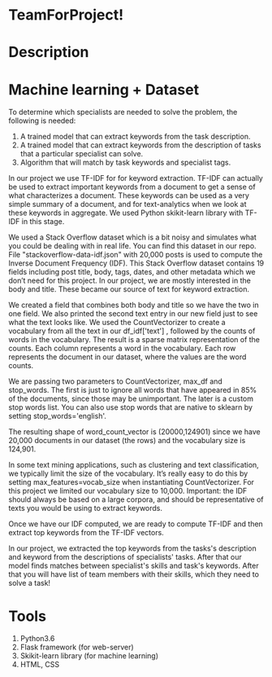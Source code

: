 # TeamForProject!

# Description

# Machine learning + Dataset

To determine which specialists are needed to solve the problem, the following is needed:

1. A trained model that can extract keywords from the task description.
2. A trained model that can extract keywords from the description of tasks that a particular specialist can solve.
3. Algorithm that will match by task keywords and specialist tags.

In our project we use TF-IDF for for keyword extraction. TF-IDF can actually be used to extract important keywords from a document to get a sense of what characterizes a document. These keywords can be used as a very simple summary of a document, and for text-analytics when we look at these keywords in aggregate. We used Python skikit-learn library with TF-IDF in this stage.
 
We used a Stack Overflow dataset which is a bit noisy and simulates what you could be dealing with in real life. You can find this dataset in our repo. File "stackoverflow-data-idf.json" with 20,000 posts is used to compute the Inverse Document Frequency (IDF). This Stack Overflow dataset contains 19 fields including post title, body, tags, dates, and other metadata which we don’t need for this project. In our project, we are mostly interested in the body and title. These became our source of text for keyword extraction.

We created a field that combines both body and title so we have the two in one field. We also printed the second text entry in our new field just to see what the text looks like. We used the CountVectorizer to create a vocabulary from all the text in our df_idf['text'] , followed by the counts of words in the vocabulary. The result is a sparse matrix representation of the counts. Each column represents a word in the vocabulary. Each row represents the document in our dataset, where the values are the word counts.

We are passing two parameters to CountVectorizer, max_df and stop_words. The first is just to ignore all words that have appeared in 85% of the documents, since those may be unimportant. The later is a custom stop words list. You can also use stop words that are native to sklearn by setting stop_words='english'. 

The resulting shape of word_count_vector is (20000,124901) since we have 20,000 documents in our dataset (the rows) and the vocabulary size is 124,901.

In some text mining applications, such as clustering and text classification, we typically limit the size of the vocabulary. It’s really easy to do this by setting max_features=vocab_size when instantiating CountVectorizer. For this project we limited our vocabulary size to 10,000. Important: the IDF should always be based on a large corpora, and should be representative of texts you would be using to extract keywords. 

Once we have our IDF computed, we are ready to compute TF-IDF and then extract top keywords from the TF-IDF vectors.

In our project, we extracted the top keywords from the tasks's description and keyword from the descriptions of specialists' tasks. After that our model finds matches between specialist's skills and task's keywords. After that you will have list of team members with their skills, which they need to solve a task!

# Tools

1. Python3.6 
2. Flask framework (for web-server)
3. Skikit-learn library (for machine learning)
4. HTML, CSS


